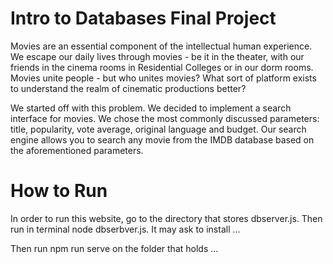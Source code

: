# Intro to Databases Final Project
Movies are an essential component of the intellectual human experience. We escape our daily lives through movies - be it in the theater, with our friends in the cinema rooms in Residential Colleges or in our dorm rooms. Movies unite people - but who unites movies? What sort of platform exists to understand the realm of cinematic productions better?

We started off with this problem. We decided to implement a search interface for movies. We chose the most commonly discussed parameters: title, popularity, vote average, original language and budget. Our search engine allows you to search any movie from the IMDB database based on the aforementioned parameters. 

# How to Run 
In order to run this website, go to the directory that stores dbserver.js. Then run in terminal node dbserbver.js. It may
ask to install ... 

Then run npm run serve on the folder that holds ...

